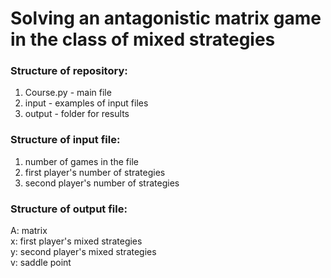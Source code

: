 # Solving an antagonistic matrix game in the class of mixed strategies

### Structure of repository:
1. Course.py - main file
2. input - examples of input files
3. output - folder for results

### Structure of input file:
1. number of games in the file
2. first player's number of strategies
3. second player's number of strategies

### Structure of output file:
A: matrix<br/>
x: first player's mixed strategies<br/>
y: second player's mixed strategies<br/>
v: saddle point
